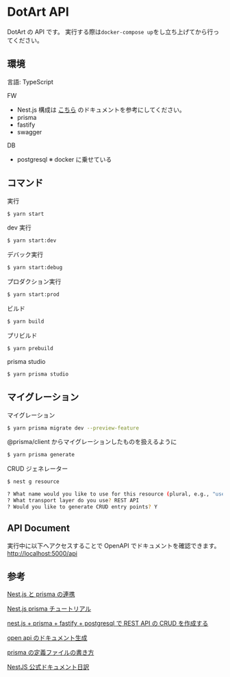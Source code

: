 # DotArt API

DotArt の API です。
実行する際は`docker-compose up`をし立ち上げてから行ってください。

## 環境

言語: TypeScript

FW

- Nest.js
  構成は [こちら](docs\Composition_of_NestJs.md) のドキュメントを参考にしてください。
- prisma
- fastify
- swagger

DB

- postgresql
  ※ docker に乗せている

## コマンド

実行

```bash
$ yarn start
```

dev 実行

```bash
$ yarn start:dev
```

デバック実行

```bash
$ yarn start:debug
```

プロダクション実行

```bash
$ yarn start:prod
```

ビルド

```bash
$ yarn build
```

プリビルド

```bash
$ yarn prebuild
```

prisma studio

```bash
$ yarn prisma studio
```

## マイグレーション

マイグレーション

```bash
$ yarn prisma migrate dev --preview-feature
```

@prisma/client からマイグレーションしたものを扱えるように

```bash
$ yarn prisma generate
```

CRUD ジェネレーター

```bash
$ nest g resource

? What name would you like to use for this resource (plural, e.g., "users")? モデル名
? What transport layer do you use? REST API
? Would you like to generate CRUD entry points? Y
```

## API Document

実行中に以下へアクセスすることで OpenAPI でドキュメントを確認できます。
[http://localhost:5000/api](http://localhost:5000/api)

## 参考

[Nest.js と prisma の連携](https://docs.nestjs.com/recipes/prisma#install-and-generate-prisma-client)

[Nest.js prisma チュートリアル](https://zenn.dev/tossy_yukky/articles/0075f9f0054b39d4ef59#%E3%82%A4%E3%83%B3%E3%82%B9%E3%83%88%E3%83%BC%E3%83%AB)

[nest.js + prisma + fastify + postgresql で REST API の CRUD を作成する](https://zenn.dev/devgeeeen/articles/125a076f81b0df#nest.js%E3%81%AEcrud%E3%82%B8%E3%82%A7%E3%83%8D%E3%83%AC%E3%83%BC%E3%82%BF%E3%83%BC%E3%82%92%E4%BD%BF%E3%81%A3%E3%81%A6%E3%81%BF%E3%82%8B)

[open api のドキュメント生成](https://docs.nestjs.com/openapi/introduction)

[prisma の定義ファイルの書き方](https://www.prisma.io/docs/guides/upgrade-guides/upgrade-from-prisma-1/schema-incompatibilities-postgres#createdat-isnt-represented-in-database)

[NestJS 公式ドキュメント日訳](https://zenn.dev/kisihara_c/books/nest-officialdoc-jp/viewer/introduction)
